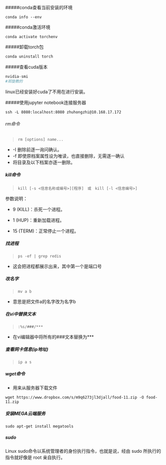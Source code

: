 #####conda查看当前安装的环境

```shell
conda info --env
```

#####conda激活环境

```shell
conda activate torchenv
```

#####卸载torch包

```python
conda uninstall torch
```

#####查看cuda版本

```python
nvidia-smi
#郑旋教的
```

linux已经安装好cuda了不用在进行安装。

#####使用jupyter notebook连接服务器

```shell
ssh -L 8080:localhost:8080 zhuhongzhi@10.168.17.172
```

###### rm命令

> ```shell
> rm [options] name...
> ```

- -I 删除前逐一询问确认。
- -f 即使原档案属性设为唯读，也直接删除，无需逐一确认
- 将目录及以下档案亦逐一删除。

##### kill命令

> ```
> kill [-s <信息名称或编号>][程序]　或　kill [-l <信息编号>]
> ```

参数说明：

- 9 (KILL)：杀死一个进程。


- 1 (HUP)：重新加载进程。
- 15 (TERM)：正常停止一个进程。

##### 找进程

> `ps -ef | grep redis`

- 这会把进程都展示出来，其中第一个是端口号

##### 改名字

> `mv a b`

- 意思是把文件a的名字改为名字b

##### 在vi中替换文本

> `:%s/###/***` 

- 在vi编辑器中将所有的###文本替换为***

##### 查看网卡信息(ip地址)

> `ip a s`

##### wget命令

* 用来从服务器下载文件

```shell
wget https://www.dropbox.com/s/m9q6273jl3djall/food-11.zip -O food-11.zip
```

##### 安装MEGA云端服务

```shell
sudo apt-get install megatools
```

##### sudo

Linux sudo命令以系统管理者的身份执行指令，也就是说，经由 sudo 所执行的指令就好像是 root 亲自执行。